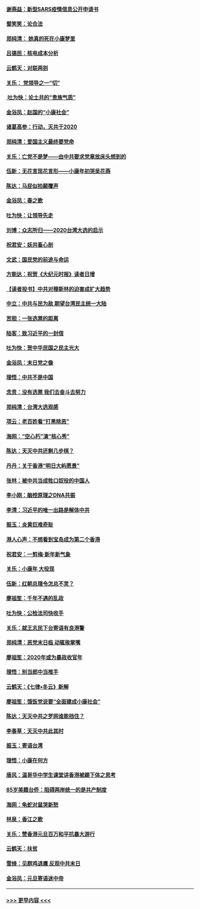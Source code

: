 #### [谢燕益：新型SARS疫情信息公开申请书](../pages/nsc993/n11808840.md?t=01220355) 
#### [蜀笑笑：论合法](../pages/nsc993/n11808064.md?t=01220355) 
#### [郑纯清： 她真的死在小康梦里](../pages/nsc993/n11806623.md?t=01220355) 
#### [吕锡民：核电成本分析](../pages/nsc993/n11806284.md?t=01220355) 
#### [云鹤天：对联两则](../pages/nsc993/n11805957.md?t=01220355) 
#### [关乐： 党领导之一“切”](../pages/nsc993/n11804505.md?t=01220355) 
#### [ 吐为快：论土共的“贵族气质”](../pages/nsc993/n11804490.md?t=01220355) 
#### [金浴凤：赵国的“小康社会”](../pages/nsc993/n11804452.md?t=01220355) 
#### [诸葛高参：行动，灭共于2020](../pages/nsc993/n11804120.md?t=01220355) 
#### [郑纯清：爱国主义最终要党命](../pages/nsc993/n11802197.md?t=01220355) 
#### [关乐：亡党不是梦——由中共要求党章放床头想到的](../pages/nsc993/n11802156.md?t=01220355) 
#### [伍新：无花言现花言形——小康年初哭吴花燕](../pages/nsc993/n11800044.md?t=01220355) 
#### [陈达：马屁似拍颠覆声](../pages/nsc993/n11800010.md?t=01220355) 
#### [金浴凤：春之歌](../pages/nsc993/n11797687.md?t=01220355) 
#### [吐为快：让领导先走](../pages/nsc993/n11797512.md?t=01220355) 
#### [刘博：众志所归——2020台湾大选的启示](../pages/nsc993/n11796878.md?t=01220355) 
#### [祝君安：妖共畜心剖](../pages/nsc993/n11794273.md?t=01220355) 
#### [文武：国民党的前途与命运](../pages/nsc993/n11794198.md?t=01220355) 
#### [方能达：祝贺《大纪元时报》读者日增](../pages/nsc993/n11793807.md?t=01220355) 
#### [【读者投书】中共对穆斯林的迫害成扩大趋势](../pages/nsc993/n11791371.md?t=01220355) 
#### [中立：中共与民为敌 期望台湾民主统一大陆](../pages/nsc993/n11790392.md?t=01220355) 
#### [苦胆：一张选票的距离](../pages/nsc993/n11788914.md?t=01220355) 
#### [陆客：致习近平的一封信](../pages/nsc993/n11788867.md?t=01220355) 
#### [吐为快：贺中华民国之民主光大](../pages/nsc993/n11788618.md?t=01220355) 
#### [金浴凤：末日党之像](../pages/nsc993/n11787475.md?t=01220355) 
#### [理悟：中共不是中国](../pages/nsc993/n11787463.md?t=01220355) 
#### [念贲：没有选票  我们去奋斗去努力](../pages/nsc993/n11787398.md?t=01220355) 
#### [郑纯清：台湾大选观感](../pages/nsc993/n11786210.md?t=01220355) 
#### [项云：老百姓看“打黑除恶”](../pages/nsc993/n11785398.md?t=01220355) 
#### [海网：“空心朽”演“核心秀”](../pages/nsc993/n11783874.md?t=01220355) 
#### [陈达：天灭中共还剩几步棋？](../pages/nsc993/n11783719.md?t=01220355) 
#### [丹丹：关于香港“明日大屿愿景”](../pages/nsc993/n11783273.md?t=01220355) 
#### [张林：被中共当成牲口奴役的中国人](../pages/nsc993/n11782397.md?t=01220355) 
#### [李小刚：脑控原理之DNA共振](../pages/nsc993/n11780962.md?t=01220355) 
#### [李清：习近平的唯一出路是解体中共](../pages/nsc993/n11780866.md?t=01220355) 
#### [振玉：炎黄巨难奇耻](../pages/nsc993/n11779632.md?t=01220355) 
#### [港人心声：不想看到宝岛成为第二个香港](../pages/nsc993/n11778817.md?t=01220355) 
#### [祝君安：一剪梅‧新年新气象](../pages/nsc993/n11776340.md?t=01220355) 
#### [关乐：小康年 大役现](../pages/nsc993/n11774213.md?t=01220355) 
#### [伍新：红朝总理令怎总不灵？](../pages/nsc993/n11770813.md?t=01220355) 
#### [廖祖笙：千年不遇的乱政](../pages/nsc993/n11770373.md?t=01220355) 
#### [吐为快：公检法司快收手](../pages/nsc993/n11770359.md?t=01220355) 
#### [关乐：就王志民下台寄语有良港警](../pages/nsc993/n11769903.md?t=01220355) 
#### [郑纯清：恶党末日临 动辄挨掌嘴](../pages/nsc993/n11769356.md?t=01220355) 
#### [廖祖笙：2020年或为暴政收官年](../pages/nsc993/n11768216.md?t=01220355) 
#### [理悟：别当郎中当推手](../pages/nsc993/n11768243.md?t=01220355) 
#### [云鹤天：《七律▪冬云》新解](../pages/nsc993/n11768204.md?t=01220355) 
#### [廖祖笙：饿饭党说要“全面建成小康社会”](../pages/nsc993/n11767482.md?t=01220355) 
#### [陈达：天灭中共之罗网谁能挡住？](../pages/nsc993/n11767465.md?t=01220355) 
#### [李春草：天灭中共此其时](../pages/nsc993/n11767452.md?t=01220355) 
#### [振玉：寄语台湾](../pages/nsc993/n11767432.md?t=01220355) 
#### [理悟：小康在何方](../pages/nsc993/n11767394.md?t=01220355) 
#### [唐风：温哥华中学生课堂讲香港被踢下体之思考](../pages/nsc993/n11766848.md?t=01220355) 
#### [85岁美籍台侨：阻碍两岸统一的是共产制度](../pages/nsc993/n11765043.md?t=01220355) 
#### [海网：龟蛇对鼠哭新愁](../pages/nsc993/n11764895.md?t=01220355) 
#### [林泉：香江之歌](../pages/nsc993/n11764415.md?t=01220355) 
#### [关乐：赞香港元旦百万和平抗暴大游行](../pages/nsc993/n11764382.md?t=01220355) 
#### [云鹤天：扶贫](../pages/nsc993/n11764245.md?t=01220355) 
#### [雪绮：见群鸡退鹰  反观中共末日](../pages/nsc993/n11762112.md?t=01220355) 
#### [金浴凤：元旦寄语迷中帝](../pages/nsc993/n11761788.md?t=01220355) 

----
#### [ >>> 更早内容 <<< ](../indexes/nsc993-earlier.md)
